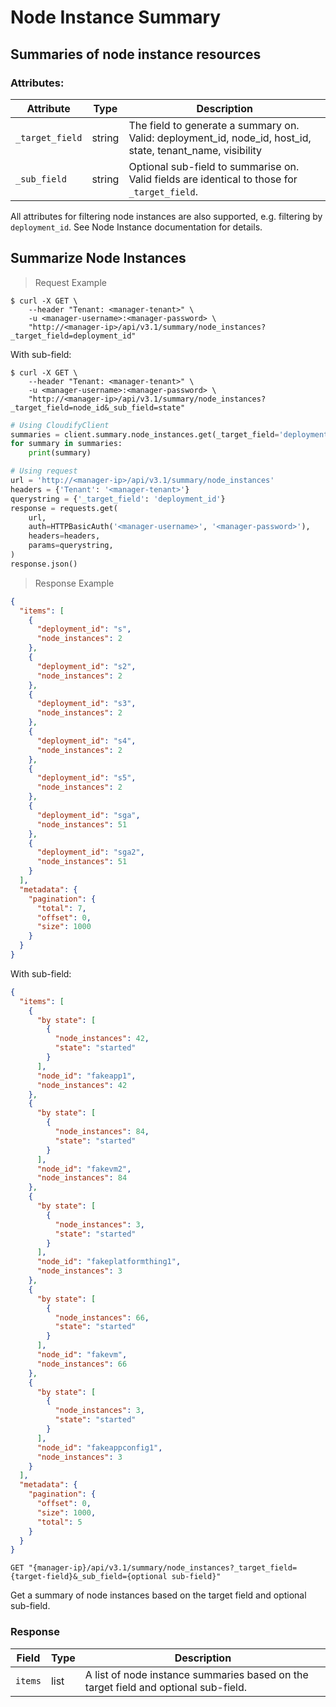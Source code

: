 # Node Instance Summary

## Summaries of node instance resources

### Attributes:

Attribute | Type | Description
--------- | ------- | -------
`_target_field` | string | The field to generate a summary on. Valid: deployment_id, node_id, host_id, state, tenant_name, visibility
`_sub_field` | string | Optional sub-field to summarise on. Valid fields are identical to those for `_target_field`.

All attributes for filtering node instances are also supported, e.g. filtering by `deployment_id`.
See Node Instance documentation for details.

## Summarize Node Instances

> Request Example

```shell
$ curl -X GET \
    --header "Tenant: <manager-tenant>" \
    -u <manager-username>:<manager-password> \
    "http://<manager-ip>/api/v3.1/summary/node_instances?_target_field=deployment_id"
```

With sub-field:
```shell
$ curl -X GET \
    --header "Tenant: <manager-tenant>" \
    -u <manager-username>:<manager-password> \
    "http://<manager-ip>/api/v3.1/summary/node_instances?_target_field=node_id&_sub_field=state"
```


```python
# Using CloudifyClient
summaries = client.summary.node_instances.get(_target_field='deployment_id')
for summary in summaries:
    print(summary)

# Using request
url = 'http://<manager-ip>/api/v3.1/summary/node_instances'
headers = {'Tenant': '<manager-tenant>'}
querystring = {'_target_field': 'deployment_id'}
response = requests.get(
    url,
    auth=HTTPBasicAuth('<manager-username>', '<manager-password>'),
    headers=headers,
    params=querystring,
)
response.json()
```

> Response Example

```json
{
  "items": [
    {
      "deployment_id": "s",
      "node_instances": 2
    },
    {
      "deployment_id": "s2",
      "node_instances": 2
    },
    {
      "deployment_id": "s3",
      "node_instances": 2
    },
    {
      "deployment_id": "s4",
      "node_instances": 2
    },
    {
      "deployment_id": "s5",
      "node_instances": 2
    },
    {
      "deployment_id": "sga",
      "node_instances": 51
    },
    {
      "deployment_id": "sga2",
      "node_instances": 51
    }
  ],
  "metadata": {
    "pagination": {
      "total": 7,
      "offset": 0,
      "size": 1000
    }
  }
}
```

With sub-field:
```json
{
  "items": [
    {
      "by state": [
        {
          "node_instances": 42,
          "state": "started"
        }
      ],
      "node_id": "fakeapp1",
      "node_instances": 42
    },
    {
      "by state": [
        {
          "node_instances": 84,
          "state": "started"
        }
      ],
      "node_id": "fakevm2",
      "node_instances": 84
    },
    {
      "by state": [
        {
          "node_instances": 3,
          "state": "started"
        }
      ],
      "node_id": "fakeplatformthing1",
      "node_instances": 3
    },
    {
      "by state": [
        {
          "node_instances": 66,
          "state": "started"
        }
      ],
      "node_id": "fakevm",
      "node_instances": 66
    },
    {
      "by state": [
        {
          "node_instances": 3,
          "state": "started"
        }
      ],
      "node_id": "fakeappconfig1",
      "node_instances": 3
    }
  ],
  "metadata": {
    "pagination": {
      "offset": 0,
      "size": 1000,
      "total": 5
    }
  }
}
```

`GET "{manager-ip}/api/v3.1/summary/node_instances?_target_field={target-field}&_sub_field={optional sub-field}"`

Get a summary of node instances based on the target field and optional sub-field.

### Response

Field | Type | Description
--------- | ------- | -------
`items` | list | A list of node instance summaries based on the target field and optional sub-field.
